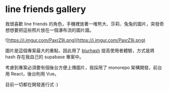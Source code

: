 # line friends gallery

我很喜歡 line friends 的角色，手機裡放著一堆熊大、莎莉、兔兔的圖片，突發奇想想要把這些照片放在一個瀑布流的圖片牆。

![https://i.imgur.com/PaxrZ9i.png](https://i.imgur.com/PaxrZ9i.png)

圖片是這個專案最大的重點，因此用了 [blurhash](https://blurha.sh/) 提高使用者體驗，方式是將 hash 存在我自己的 supabase 專案中。

考慮到專案必須要有個後台方便上傳圖片，我採用了 monorepo 架構開發，前台用 React，後台則用 Vue。

目前一切都在開發進行式 :)
